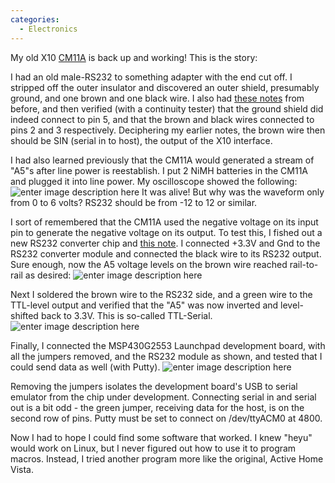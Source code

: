 ```yaml
---
categories:
  - Electronics
---
```

My old X10 [CM11A](http://kbase.x10.com/wiki/CM11A) is back up and working! This is the story:

I had an old male-RS232 to something adapter with the end cut off. I stripped off the outer insulator and discovered an outer shield, presumably ground, and one brown and one black wire.
I also had [these notes](https://lh3.googleusercontent.com/3Ly2EBkKP3Ju0IRfNoA2Kt7q1PeDDjdCyUuiW7rhq6Z-pa_PgI56-2UU-aceeE4Jx5Dxj4kav0BhXIQ8Ga6fEh0h1K7K_uVQ8RWITrmCw5HXZRBelM10NY4nTiPEZXlQVsfYaQS_0o4Dg0yJVPULJnD_F_tvzyl8AOYlX1W-5jYI-aT6fs3bykgWZsXW6ovnb-XvqCZYyykRYnCmdxxObTKTo7ZQo2lgZgDiSw0F_LArXrPK5fmgHIkkHzet4lxkKxt9n58brQuRdKjUqhretgE4-mM87PL80NRfRdvYU9z-ekmSiEKVNPKgiUqcTUCW-Ps5Q0n8M44FglneT4VntZJfy9doj-gSQj4BCnMMa8wnFwjmR5qZjrYmsDsIjlYPvc6pJK8khMRtWw-YLR3EzABI_BX1dfR_6KWDQbfhUlY39js6oYMBWOcn2oJIU3oh3EcPwXsaCbDA_vgRWkNIncmEQMKxMU1fOmM8hEDF3DQUBeZQDn-Vbjoh23rYHCHh7WMlj5T7BXdBUGM37B6V3Pru-FalTfav-YBhvEa7sO2w6r0HQVrksvvORbrsd4xp2USMAIrRcFIlRRARZnhB93yhNB-Biyk3hpmQiSY-cTXOwRYStKhcE905BjS7IqLnQdTKsGbUB5Cxyciovr86g8xJCdT94q6mpqm1Y1uCAdFHhIqVdoCY5Dn03K9hZof1WiVgc-4XL5oGrXfnug2bEGtl2g=w1000-no-tmp.jpg) from before, and then verified (with a continuity tester) that the ground shield did indeed connect to pin 5, and that the brown and black wires connected to pins 2 and 3 respectively. Deciphering my earlier notes, the brown wire then should be SIN (serial in to host), the output of the X10 interface.

I had also learned previously that the CM11A would generated a stream of "A5"s after line power is reestablish. I put 2 NiMH batteries in the CM11A and plugged it into line power. My oscilloscope showed the following:
![enter image description here](https://lh3.googleusercontent.com/5br0kafRTKbU-8XO9YBxnvFDl4j7mJcvWef0xYdj4dGSR-LUyWKLoc0dfAG5o6GSv12TEFiglZN_MgsXB7UIvikHeWcy1B3t5dul-jxkHRtcCJyqwLjjA-ZbHnzkvmKkqAkavqR0SusR0pu75bIqgBhTWjcdMDD-5b_mWhDNP0eOQpN2SOEDJjYxVVhSEusT0thThEH2lmfGEb4VtVMYM1xsgnvhKdFJDtkJ3P-TJs9NrK7HoeupeXnqPxkq5YYLrGHfnPoMiD1ohns4Jp75J7iN3rSbIjl3Cld7OzFqsybK8qPKrxUH2J36nAAGM1sioZKMt2bZVBEgY_lhmmeT1Vs6YjQ4T5dYZiuY_qaIFaKMpHd7TIJ0uq_b-NG4rX6g8qAkpZSzz1DrwMhAqunIqdJoYiURZmqCxWfboE1alqkQxfCdL56z1yqLkHshUutrHFOxyQfOpoP6MEdxFMQqGcn9qmoF732LBds0pUyV_kVsH7RDvgo5VNZ2zV5zeAz5Enr9zfAuOvI6Mg2nuXU3riCOcYawRicq0Fs912Q0iNIl6n8CmMVrXza-ycnMlHkfWbk6sPeOsIoc0HgSyo26hMrazceUOuvmnQWELVv5EaAC9YF-LY0S6J4sLAYGupQgJS8M9k5IgV0OM3ewoIMTFmuaP_ZFkfM23bNtI9YVDaLSSKgGdIhXNZA4rng9haOAQgVKx4G98ACWvD5uAC_ps88OEA=w800-no-tmp.jpg)
It was alive! But why was the waveform only from 0 to 6 volts? RS232 should be from -12 to 12 or similar.

I sort of remembered that the CM11A used the negative voltage on its input pin to generate the negative voltage on its output. To test this, I fished out a new RS232 converter chip and [this note](https://lh3.googleusercontent.com/pw/ACtC-3fRqbOwYhAg9EuXhRdoCVjb2EJmCpPHutMtDdMWLWyNa1VRXgIfi36sf8gFG6BCd1bTIGDKEF8LYRiDyi6YF4W0c3WUOEtCWI0_XlX-CQzkQp6XZbo0eFmnTHI8xZwWo6cj2S0WA1Ighu5rPdga6uZPbA=w800-no-tmp.jpg). I connected +3.3V and Gnd to the RS232 converter module and connected the black wire to its RS232 output. Sure enough, now the A5 voltage levels on the brown wire reached rail-to-rail as desired:
![enter image description here](https://lh3.googleusercontent.com/DrAZ7TgaGMjGE7KgsVW6KGusOXwxWWByrj08KE7MKCIXcUhGCrHM05vVzQBRTk7VHzDQYbQoaqNMlB-usoLx06HXlegTTaCORGsd_hvDAyBUEQe5QhjjkvSP77BqJ1DRoJ4L5WamANIBkKHSSXqe7ZgXOVai3ktI80AU3gMr5eYJt8FcNuzft-FnU7y-DnVoJse2bHKXOkEPbGbZt1QI6uS8S1yAoGQgbMnSwO5Zw7S-saIB5OCPEmHEMuQlYCUWGDRjDfNW-F_JUA8TRAIjOa1T8j1MYSTI8Ee1wIc6_-SYrhKprBVVdzbQjqsm3EJWDWeAD7h23s3Zut--mEUWaQLTsTwraZUe4LFTrNlKhGiq3OSwXMIp0JAiAijMocAFpvIit10gg2JLtQ1AIsxulCd7MkHzkP72Dkhf-ghnGiGyTOjoB6z0wDkNLpMxuRXQxqyMsm4I2rmfm8bEKcEpzA534HGAWaXuQWRyDvLbPn9yG49EmACWXH_pBMpCeJ9kQPtC7D9qYST9ZgnTh1tKX6mgnL5tuxaH0M0WttQMu_4ZGsaKWI_pzihzql8BxRjh3iW6esMqAvRpLqGMK4_vWCfuwSOpGFtMTEgXTYb16nJuALw4WKLE6DVgJtalPP2TjpECTfXqJeDAD6TsY68ef2wN7194KHCO5PkFrZTpGU9ezYjQgf829AhI4Hr3m27_2RGyU9tMWNRDvxfqwUR4N4l9qQ=w800-no-tmp.jpg)

Next I soldered the brown wire to the RS232 side, and a green wire to the TTL-level output and verified that the "A5" was now inverted and level-shifted back to 3.3V.  This is so-called TTL-Serial.
![enter image description here](https://lh3.googleusercontent.com/pw/ACtC-3c0ff9Z0erJZt9l2oNy0rlKE9DrUwXVcbZ-70Rq9CQytdJZwNOgXTOL1Xv4hm-JbR_LyutD6TgWFTNUAtaanCt5wZj-E3w4GK9Vbfpk6U5coo9Og5lCeRoTPTch-_eVZTCXqzzDnREKAl-_dwpeJ_4Chw=w800-no-tmp.jpg)

Finally, I connected the MSP430G2553 Launchpad development board, with all the jumpers removed, and the RS232 module as shown, and tested that I could send data as well (with Putty).
![enter image description here](https://lh3.googleusercontent.com/pw/ACtC-3cwr0lRRSqNvyGN-tyxWq7NBPd8LqP3KT8Hmw1Rx7vZlUnERC_dM4UYFwzVRoZ4CBpJi3vtJEyWk0oBNbh2iy3zq-CUsEpR7veyRSPdmRB-qXQs1HlWYwJqQ6gfuwKcUzJ3Pfh8xv57sruhuq0vjYssUQ=w800-no-tmp.jpg)

Removing the jumpers isolates the development board's USB to serial emulator from the chip under development. Connecting serial in and serial out is a bit odd - the green jumper, receiving data for the host, is on the second row of pins. Putty must be set to connect on /dev/ttyACM0 at 4800.

Now I had to hope I could find some software that worked. I knew "heyu" would work on Linux, but I never figured out how to use it to program macros. Instead, I tried another program more like the original, Active Home Vista.
<!--stackedit_data:
eyJoaXN0b3J5IjpbLTEwMTUyNjM2NjIsLTc4MTMzMDAwMiwtMT
kwMjk5NjgzLDE5MDIzNjczNDcsMTkxNTEzMTQwMyw5MzcwMDYx
MzksOTQwMjU3MTMyXX0=
-->